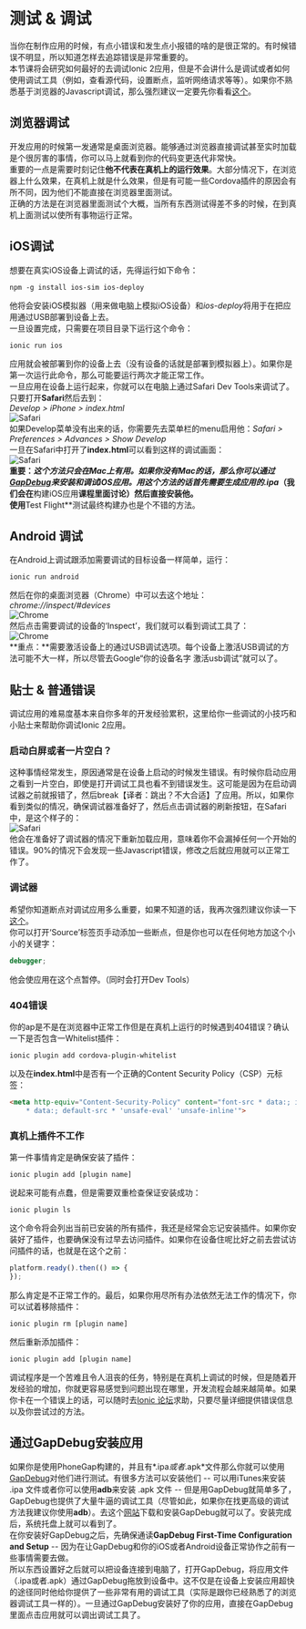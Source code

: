 #  测试 & 调试
  
当你在制作应用的时候，有点小错误和发生点小报错的啥的是很正常的。有时候错误不明显，所以知道怎样去追踪错误是非常重要的。  
本节课将会研究如何最好的去调试Ionic 2应用，但是不会讲什么是调试或者如何使用调试工具（例如，查看源代码，设置断点，监听网络请求等等）。如果你不熟悉基于浏览器的Javascript调试，那么强烈建议一定要先你看看[这个](https://developer.chrome.com/devtools/docs/javascript-debugging)。  
  
## 浏览器调试
开发应用的时候第一发通常是桌面浏览器。能够通过浏览器直接调试甚至实时加载是个很厉害的事情，你可以马上就看到你的代码变更迭代非常快。  
重要的一点是需要时刻记住**他不代表在真机上的运行效果**。大部分情况下，在浏览器上什么效果，在真机上就是什么效果，但是有可能一些Cordova插件的原因会有所不同，因为他们不能直接在浏览器里面测试。  
正确的方法是在浏览器里面测试个大概，当所有东西测试得差不多的时候，在到真机上面测试以使所有事物运行正常。  
  
## iOS调试
想要在真实iOS设备上调试的话，先得运行如下命令：
```shell
npm -g install ios-sim ios-deploy
```
他将会安装iOS模拟器（用来做电脑上模拟iOS设备）和*ios-deploy*将用于在把应用通过USB部署到设备上去。  
一旦设置完成，只需要在项目目录下运行这个命令：
```shell
ionic run ios
```
应用就会被部署到你的设备上去（没有设备的话就是部署到模拟器上）。如果你是第一次运行此命令，那么可能要运行两次才能正常工作。  
一旦应用在设备上运行起来，你就可以在电脑上通过Safari Dev Tools来调试了。只要打开**Safari**然后去到：  
*Develop > iPhone > index.html*  
![Safari](/imgs/7.1.1.jpg)  
如果Develop菜单没有出来的话，你需要先去菜单栏的menu启用他：*Safari > Preferences > Advances > Show Develop*  
一旦在Safari中打开了**index.html**可以看到这样的调试画面：  
![Safari](/imgs/7.1.2.jpg)  
**重要：**这个方法只会在Mac上有用。如果你没有Mac的话，那么你可以通过[GapDebug](https://www.genuitec.com/products/gapdebug/)来安装和调试iOS应用。用这个方法的话首先需要生成应用的*.ipa*（我们会在**构建iOS应用**课程里面讨论）然后直接安装他。  
使用**Test Flight**测试最终构建办也是个不错的方法。  
  
## Android 调试
在Android上调试跟添加需要调试的目标设备一样简单，运行：
```shell
ionic run android
```
然后在你的桌面浏览器（Chrome）中可以去这个地址：*chrome://inspect/#devices*  
![Chrome](/imgs/7.1.3.jpg)  
然后点击需要调试的设备的‘Inspect’，我们就可以看到调试工具了：  
![Chrome](/imgs/7.1.4.jpg)  
**重点：**需要激活设备上的通过USB调试选项。每个设备上激活USB调试的方法可能不大一样，所以尽管去Google“你的设备名字 激活usb调试”就可以了。  
  
## 贴士 & 普通错误
调试应用的难易度基本来自你多年的开发经验累积，这里给你一些调试的小技巧和小贴士来帮助你调试Ionic 2应用。  
### 启动白屏或者一片空白？
这种事情经常发生，原因通常是在设备上启动的时候发生错误。有时候你启动应用之看到一片空白，即使是打开调试工具也看不到错误发生。这可能是因为在启动调试器之前就报错了，然后break【译者：跳出？不大合适】了应用。所以，如果你看到类似的情况，确保调试器准备好了，然后点击调试器的刷新按钮，在Safari中，是这个样子的：  
![Safari](/imgs/7.1.5.jpg)  
他会在准备好了调试器的情况下重新加载应用，意味着你不会漏掉任何一个开始的错误。90%的情况下会发现一些Javascript错误，修改之后就应用就可以正常工作了。  
### 调试器
希望你知道断点对调试应用多么重要，如果不知道的话，我再次强烈建议你读一下[这个](https://developers.google.com/web/tools/chrome-devtools/?utm_source=dcc&utm_medium=redirect&utm_campaign=2016q3)。  
你可以打开‘Source’标签页手动添加一些断点，但是你也可以在任何地方加这个小小的关键字：  
```javascript
debugger;
```
他会使应用在这个点暂停。（同时会打开Dev Tools）  
### 404错误
你的ap是不是在浏览器中正常工作但是在真机上运行的时候遇到404错误？确认一下是否包含一Whitelist插件：
```shell
ionic plugin add cordova-plugin-whitelist
```
以及在**index.html**中是否有一个正确的Content Security Policy（CSP）元标签：
```html
<meta http-equiv="Content-Security-Policy" content="font-src * data:; img-src
    * data:; default-src * 'unsafe-eval' 'unsafe-inline'">
```
### 真机上插件不工作
第一件事情肯定是确保安装了插件：
```shell
ionic plugin add [plugin name]
```
说起来可能有点蠢，但是需要双重检查保证安装成功：
```shell
ionic plugin ls
```
这个命令将会列出当前已安装的所有插件，我还是经常会忘记安装插件。如果你安装好了插件，也要确保没有过早去访问插件。如果你在设备住呢比好之前去尝试访问插件的话，也就是在这个之前：
```javascript
platform.ready().then(() => {
});
```
那么肯定是不正常工作的。最后，如果你用尽所有办法依然无法工作的情况下，你可以试着移除插件：
```shell
ionic plugin rm [plugin name]
```
然后重新添加插件：
```shell
ionic plugin add [plugin name]
```
调试程序是一个苦难且令人沮丧的任务，特别是在真机上调试的时候，但是随着开发经验的增加，你就更容易感觉到问题出现在哪里，开发流程会越来越简单。如果你卡在一个错误上的话，可以随时去[Ionic 论坛](https://forum.ionicframework.com/)求助，只要尽量详细提供错误信息以及你尝试过的方法。  
  
## 通过GapDebug安装应用
  
如果你是使用PhoneGap构建的，并且有*.ipa*或者*.apk*文件那么你就可以使用[GapDebug](https://www.genuitec.com/products/gapdebug/)对他们进行测试。有很多方法可以安装他们 -- 可以用iTunes来安装 .ipa 文件或者你可以使用**adb**来安装 .apk 文件 -- 但是用GapDebug就简单多了，GapDebug也提供了大量牛逼的调试工具（尽管如此，如果你在找更高级的调试方法我建议你使用**adb**）。去这个[网站](https://www.genuitec.com/products/gapdebug/)下载和安装GapDebug就可以了。安装完成后，系统托盘上就可以看到了。  
在你安装好GapDebug之后，先确保通读**GapDebug First-Time Configuration and Setup** -- 因为在让GapDebug和你的iOS或者Android设备正常协作之前有一些事情需要去做。  
所以东西设置好之后就可以把设备连接到电脑了，打开GapDebug，将应用文件（.ipa或者.apk）通过GapDebug拖放到设备中。这不仅是在设备上安装应用超快的途径同时他给你提供了一些非常有用的调试工具（实际是跟你已经熟悉了的浏览器调试工具一样的）。一旦通过GapDebug安装好了你的应用，直接在GapDebug里面点击应用就可以调出调试工具了。  
